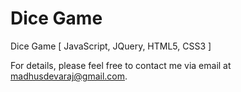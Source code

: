 # Dice Game

Dice Game [ JavaScript, JQuery, HTML5, CSS3 ]

For details, please feel free to contact me via email at madhusdevaraj@gmail.com.
